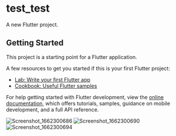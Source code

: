 # test_test

A new Flutter project.

## Getting Started

This project is a starting point for a Flutter application.

A few resources to get you started if this is your first Flutter project:

- [Lab: Write your first Flutter app](https://docs.flutter.dev/get-started/codelab)
- [Cookbook: Useful Flutter samples](https://docs.flutter.dev/cookbook)

For help getting started with Flutter development, view the
[online documentation](https://docs.flutter.dev/), which offers tutorials,
samples, guidance on mobile development, and a full API reference.

![Screenshot_1662300686](https://user-images.githubusercontent.com/65570842/188318433-be4c0fda-5662-408f-8180-d9a5dbdcf1c1.png)
![Screenshot_1662300690](https://user-images.githubusercontent.com/65570842/188318435-eca66ac0-d7a3-495c-91eb-d45118029ff5.png)
![Screenshot_1662300694](https://user-images.githubusercontent.com/65570842/188318436-cfeb8489-0d8a-4ed5-96ff-86f3ecff614f.png)
